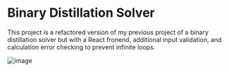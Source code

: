 # Binary Distillation Solver
This project is a refactored version of my previous project of a binary distillation solver but with a React fronend, additional input validation, and calculation error checking to prevent infinite loops.

![image](https://user-images.githubusercontent.com/60017078/136728582-2c0cf14d-1f7b-49e3-8cd2-d28a3bac62ba.png)
